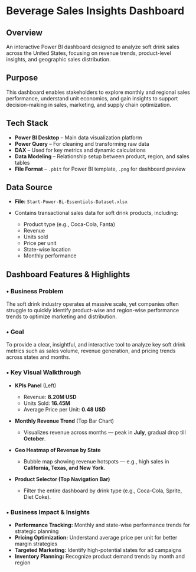 # Beverage Sales Insights Dashboard

## Overview

An interactive Power BI dashboard designed to analyze soft drink sales across the United States, focusing on revenue trends, product-level insights, and geographic sales distribution.


## Purpose

This dashboard enables stakeholders to explore monthly and regional sales performance, understand unit economics, and gain insights to support decision-making in sales, marketing, and supply chain optimization.


## Tech Stack

* **Power BI Desktop** – Main data visualization platform
* **Power Query** – For cleaning and transforming raw data
* **DAX** – Used for key metrics and dynamic calculations
* **Data Modeling** – Relationship setup between product, region, and sales tables
* **File Format** – `.pbit` for Power BI template, `.png` for dashboard preview



## Data Source

* **File:** `Start-Power-Bi-Essentials-Dataset.xlsx`
* Contains transactional sales data for soft drink products, including:

  * Product type (e.g., Coca-Cola, Fanta)
  * Revenue
  * Units sold
  * Price per unit
  * State-wise location
  * Monthly performance


## Dashboard Features & Highlights

### • Business Problem

The soft drink industry operates at massive scale, yet companies often struggle to quickly identify product-wise and region-wise performance trends to optimize marketing and distribution.

### • Goal

To provide a clear, insightful, and interactive tool to analyze key soft drink metrics such as sales volume, revenue generation, and pricing trends across states and months.

### • Key Visual Walkthrough

* **KPIs Panel** (Left)

  * Revenue: **8.20M USD**
  * Units Sold: **16.45M**
  * Average Price per Unit: **0.48 USD**

* **Monthly Revenue Trend** (Top Bar Chart)

  * Visualizes revenue across months — peak in **July**, gradual drop till **October**.

* **Geo Heatmap of Revenue by State**

  * Bubble map showing revenue hotspots — e.g., high sales in **California, Texas, and New York**.

* **Product Selector (Top Navigation Bar)**

  * Filter the entire dashboard by drink type (e.g., Coca-Cola, Sprite, Diet Coke).

### • Business Impact & Insights

* **Performance Tracking:** Monthly and state-wise performance trends for strategic planning
* **Pricing Optimization:** Understand average price per unit for better margin strategies
* **Targeted Marketing:** Identify high-potential states for ad campaigns
* **Inventory Planning:** Recognize product demand trends by month and region

